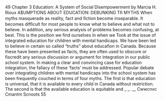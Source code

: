 49
Chapter 3
Education: A System of Social
Disempowerment
by Marcia H. Rioux
A$UMPTIONS ABOUT EDUCATION:
DEBUNKING Tﬁ MYTHS
When myths masquerade as reality, fact and ﬁction become
inseparable. It becomes difﬁcult for most people to know what
to believe and what not to believe. In addition, any serious
analysis of problems becomes confusing, at best. This is the
position we ﬁnd ourselves in when we Took at the issue of
integrated education for children with mental handicaps. We
have been led to believe in certain so called “truths” about
educaﬁon in Canada. Because these have been presented as
facts, they are often used to obscure or ﬁscredit any serious
discussion or argument for integration in our public school
system. In making a clear and convincing case for education
integration, the fallacy of these ‘facts’ must be addressed.
Popular debate over integrating children with mental
handicaps into the school system has been frequently couched
in terms of four myths. The ﬁrst is that education is universal,
that it is available to every child in Canada without restriction.
The second is that the available education is equitable and
_ _. __ Cwwcnvc Cmantm Scnoots
55

